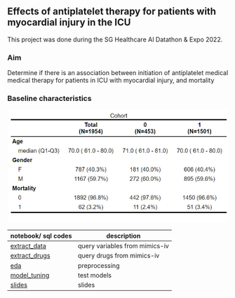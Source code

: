 ## Effects of antiplatelet therapy for patients with myocardial injury in the ICU
This project was done during the SG Healthcare AI Datathon & Expo 2022.

### Aim
Determine if there is an association between initiation of antiplatelet medical medical therapy for patients in ICU with myocardial injury, and mortality

### Baseline characteristics
![Baseline charateristics](https://github.com/doscsy12/shade_22/blob/main/baseline_char.jpeg)

| notebook/ sql codes             | description |
|-------------------------|--------------|
| [extract_data](https://github.com/doscsy12/shade_22/blob/main/extract_data)             | query variables from mimics-iv |
| [extract_drugs](https://github.com/doscsy12/shade_22/blob/main/extract_drugs)             | query drugs from mimics-iv |
| [eda](https://github.com/doscsy12/shade_22/blob/main/eda.ipynb)             | preprocessing |
| [model_tuning](https://github.com/doscsy12/shade_22/blob/main/model_tuning.ipynb)             | test models |
| [slides](https://github.com/doscsy12/shade_22/blob/main/Team14_slides.pdf)             | slides|
